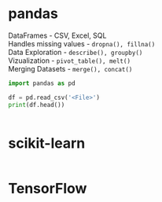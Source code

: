 # pandas  
DataFrames - CSV, Excel, SQL  
Handles missing values - ```dropna(), fillna()```  
Data Exploration - ```describe(), groupby()```  
Vizualization - ```pivot_table(), melt()```  
Merging Datasets - ```merge(), concat()```  
```python
import pandas as pd

df = pd.read_csv('<File>')
print(df.head())



```

# scikit-learn
```
```

# TensorFlow
```
```
